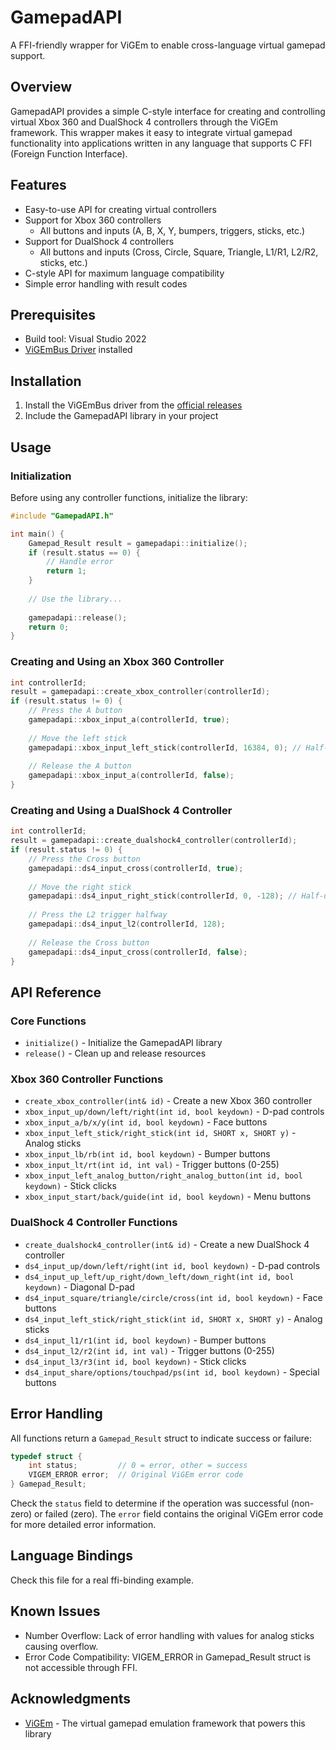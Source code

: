 # GamepadAPI

A FFI-friendly wrapper for ViGEm to enable cross-language virtual gamepad support.

## Overview

GamepadAPI provides a simple C-style interface for creating and controlling virtual Xbox 360 and DualShock 4 controllers through the ViGEm framework. This wrapper makes it easy to integrate virtual gamepad functionality into applications written in any language that supports C FFI (Foreign Function Interface).

## Features

- Easy-to-use API for creating virtual controllers
- Support for Xbox 360 controllers
  - All buttons and inputs (A, B, X, Y, bumpers, triggers, sticks, etc.)
- Support for DualShock 4 controllers
  - All buttons and inputs (Cross, Circle, Square, Triangle, L1/R1, L2/R2, sticks, etc.)
- C-style API for maximum language compatibility
- Simple error handling with result codes

## Prerequisites

- Build tool: Visual Studio 2022
- [ViGEmBus Driver](https://github.com/ViGEm/ViGEmBus/releases) installed

## Installation

1. Install the ViGEmBus driver from the [official releases](https://github.com/ViGEm/ViGEmBus/releases)
2. Include the GamepadAPI library in your project

## Usage

### Initialization

Before using any controller functions, initialize the library:

```c
#include "GamepadAPI.h"

int main() {
    Gamepad_Result result = gamepadapi::initialize();
    if (result.status == 0) {
        // Handle error
        return 1;
    }
    
    // Use the library...
    
    gamepadapi::release();
    return 0;
}
```

### Creating and Using an Xbox 360 Controller

```c
int controllerId;
result = gamepadapi::create_xbox_controller(controllerId);
if (result.status != 0) {
    // Press the A button
    gamepadapi::xbox_input_a(controllerId, true);
    
    // Move the left stick
    gamepadapi::xbox_input_left_stick(controllerId, 16384, 0); // Half-right
    
    // Release the A button
    gamepadapi::xbox_input_a(controllerId, false);
}
```

### Creating and Using a DualShock 4 Controller

```c
int controllerId;
result = gamepadapi::create_dualshock4_controller(controllerId);
if (result.status != 0) {
    // Press the Cross button
    gamepadapi::ds4_input_cross(controllerId, true);
    
    // Move the right stick
    gamepadapi::ds4_input_right_stick(controllerId, 0, -128); // Half-up
    
    // Press the L2 trigger halfway
    gamepadapi::ds4_input_l2(controllerId, 128);
    
    // Release the Cross button
    gamepadapi::ds4_input_cross(controllerId, false);
}
```

## API Reference

### Core Functions

- `initialize()` - Initialize the GamepadAPI library
- `release()` - Clean up and release resources

### Xbox 360 Controller Functions

- `create_xbox_controller(int& id)` - Create a new Xbox 360 controller
- `xbox_input_up/down/left/right(int id, bool keydown)` - D-pad controls
- `xbox_input_a/b/x/y(int id, bool keydown)` - Face buttons
- `xbox_input_left_stick/right_stick(int id, SHORT x, SHORT y)` - Analog sticks
- `xbox_input_lb/rb(int id, bool keydown)` - Bumper buttons
- `xbox_input_lt/rt(int id, int val)` - Trigger buttons (0-255)
- `xbox_input_left_analog_button/right_analog_button(int id, bool keydown)` - Stick clicks
- `xbox_input_start/back/guide(int id, bool keydown)` - Menu buttons

### DualShock 4 Controller Functions

- `create_dualshock4_controller(int& id)` - Create a new DualShock 4 controller
- `ds4_input_up/down/left/right(int id, bool keydown)` - D-pad controls
- `ds4_input_up_left/up_right/down_left/down_right(int id, bool keydown)` - Diagonal D-pad
- `ds4_input_square/triangle/circle/cross(int id, bool keydown)` - Face buttons
- `ds4_input_left_stick/right_stick(int id, SHORT x, SHORT y)` - Analog sticks
- `ds4_input_l1/r1(int id, bool keydown)` - Bumper buttons
- `ds4_input_l2/r2(int id, int val)` - Trigger buttons (0-255)
- `ds4_input_l3/r3(int id, bool keydown)` - Stick clicks
- `ds4_input_share/options/touchpad/ps(int id, bool keydown)` - Special buttons

## Error Handling

All functions return a `Gamepad_Result` struct to indicate success or failure:

```c
typedef struct {
    int status;         // 0 = error, other = success
    VIGEM_ERROR error;  // Original ViGEm error code
} Gamepad_Result;
```

Check the `status` field to determine if the operation was successful (non-zero) or failed (zero). The `error` field contains the original ViGEm error code for more detailed error information.

## Language Bindings

Check this file for a real ffi-binding example.

## Known Issues

- Number Overflow: Lack of error handling with values for analog sticks causing overflow.
- Error Code Compatibility: VIGEM_ERROR in Gamepad_Result struct is not accessible through FFI.

## Acknowledgments

- [ViGEm](https://github.com/ViGEm) - The virtual gamepad emulation framework that powers this library
